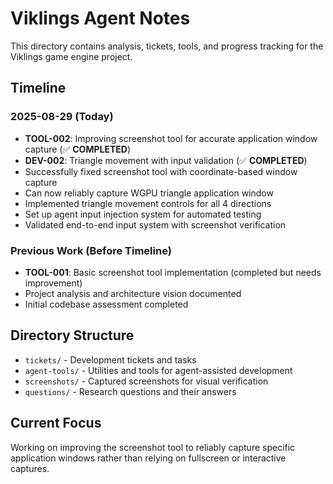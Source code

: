 # Viklings Agent Notes

This directory contains analysis, tickets, tools, and progress tracking for the Viklings game engine project.

## Timeline

### 2025-08-29 (Today)
- **TOOL-002**: Improving screenshot tool for accurate application window capture (✅ **COMPLETED**)
- **DEV-002**: Triangle movement with input validation (✅ **COMPLETED**)
- Successfully fixed screenshot tool with coordinate-based window capture
- Can now reliably capture WGPU triangle application window
- Implemented triangle movement controls for all 4 directions
- Set up agent input injection system for automated testing
- Validated end-to-end input system with screenshot verification

### Previous Work (Before Timeline)
- **TOOL-001**: Basic screenshot tool implementation (completed but needs improvement)
- Project analysis and architecture vision documented
- Initial codebase assessment completed

## Directory Structure

- `tickets/` - Development tickets and tasks
- `agent-tools/` - Utilities and tools for agent-assisted development
- `screenshots/` - Captured screenshots for visual verification
- `questions/` - Research questions and their answers

## Current Focus

Working on improving the screenshot tool to reliably capture specific application windows rather than relying on fullscreen or interactive captures.